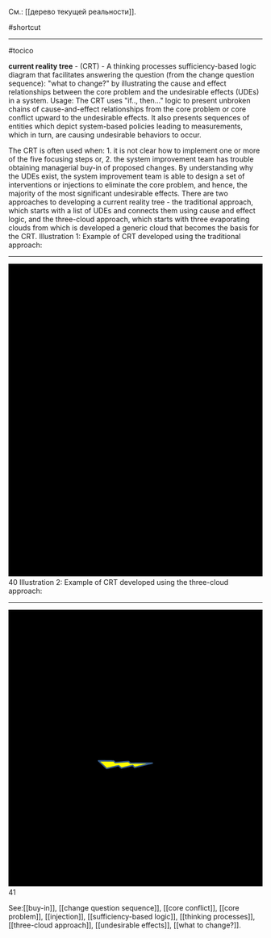 См.: [[дерево текущей реальности]].

#shortcut




<hr/>

#tocico

<b>current reality tree</b> - (CRT) - A thinking processes sufficiency-based logic diagram that facilitates answering the question (from the change question sequence): "what to change?" by illustrating the cause and effect relationships between the core problem and the undesirable effects (UDEs) in a system. 
Usage: The CRT uses "if.., then..." logic to present unbroken chains of cause-and-effect relationships from the core problem or core conflict upward to the undesirable effects.  It also presents sequences of entities which depict system-based policies leading to measurements, which in turn, are causing undesirable behaviors to occur.

The CRT is often used when: 1. it is not clear how to implement one or more of the five focusing 
steps or, 2. the system improvement team has trouble obtaining managerial buy-in of proposed changes.  By understanding why the UDEs exist, the system improvement team is able to design a set of interventions or injections to eliminate the core problem, and hence, the majority of the most significant undesirable effects. 
There are two approaches to developing a current reality tree - the traditional approach, which starts 
with a list of UDEs and connects them using cause and effect logic, and the three-cloud approach, which starts with three evaporating clouds from which is developed a generic cloud that becomes the basis for the CRT. Illustration 1:  Example of CRT developed using the traditional approach: 
<hr/>
<img src="./tocico_dictionary_2nd_editio-40_1.png"/>
40 
 Illustration 2:  Example of CRT developed using the three-cloud approach:               
<hr/>
<img src="./tocico_dictionary_2nd_editio-41_1.png"/>
41 
   



See:[[buy-in]], [[change question sequence]], [[core conflict]], [[core problem]], [[injection]], [[sufficiency-based logic]], [[thinking processes]], [[three-cloud approach]], [[undesirable effects]], [[what to change?]].
